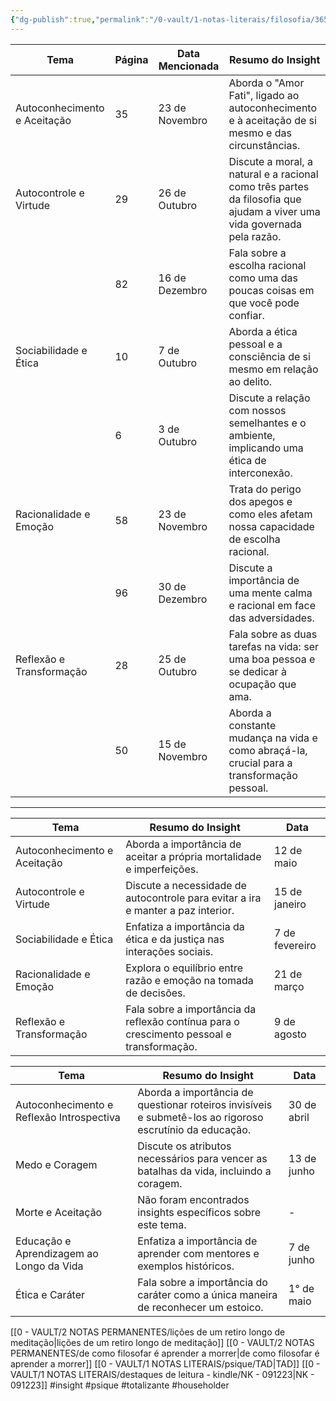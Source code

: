 ```yaml
---
{"dg-publish":true,"permalink":"/0-vault/1-notas-literais/filosofia/365-ideias-estoicas/","tags":["insight","psique","totalizante","householder"],"dgHomeLink":true,"dgShowLocalGraph":true,"dgShowFileTree":true,"dgEnableSearch":true}
---
```


| Tema                         | Página | Data Mencionada | Resumo do Insight                                                                                                       |
| ---------------------------- | ------ | --------------- | ----------------------------------------------------------------------------------------------------------------------- |
| Autoconhecimento e Aceitação | 35     | 23 de Novembro  | Aborda o "Amor Fati", ligado ao autoconhecimento e à aceitação de si mesmo e das circunstâncias.                        |
| Autocontrole e Virtude       | 29     | 26 de Outubro   | Discute a moral, a natural e a racional como três partes da filosofia que ajudam a viver uma vida governada pela razão. |
|                              | 82     | 16 de Dezembro  | Fala sobre a escolha racional como uma das poucas coisas em que você pode confiar.                                      |
| Sociabilidade e Ética        | 10     | 7 de Outubro    | Aborda a ética pessoal e a consciência de si mesmo em relação ao delito.                                                |
|                              | 6      | 3 de Outubro    | Discute a relação com nossos semelhantes e o ambiente, implicando uma ética de interconexão.                            |
| Racionalidade e Emoção       | 58     | 23 de Novembro  | Trata do perigo dos apegos e como eles afetam nossa capacidade de escolha racional.                                     |
|                              | 96     | 30 de Dezembro  | Discute a importância de uma mente calma e racional em face das adversidades.                                           |
| Reflexão e Transformação     | 28     | 25 de Outubro   | Fala sobre as duas tarefas na vida: ser uma boa pessoa e se dedicar à ocupação que ama.                                 |
|                              | 50     | 15 de Novembro  | Aborda a constante mudança na vida e como abraçá-la, crucial para a transformação pessoal.                              |

---

| Tema                        | Resumo do Insight                                                                                          | Data       |
|-----------------------------|------------------------------------------------------------------------------------------------------------|------------|
| Autoconhecimento e Aceitação | Aborda a importância de aceitar a própria mortalidade e imperfeições.                                       | 12 de maio |
| Autocontrole e Virtude      | Discute a necessidade de autocontrole para evitar a ira e manter a paz interior.                            | 15 de janeiro |
| Sociabilidade e Ética       | Enfatiza a importância da ética e da justiça nas interações sociais.                                        | 7 de fevereiro |
| Racionalidade e Emoção      | Explora o equilíbrio entre razão e emoção na tomada de decisões.                                            | 21 de março |
| Reflexão e Transformação    | Fala sobre a importância da reflexão contínua para o crescimento pessoal e transformação.                    | 9 de agosto |

| Tema                               | Resumo do Insight                                                                                          | Data       |
|------------------------------------|------------------------------------------------------------------------------------------------------------|------------|
| Autoconhecimento e Reflexão Introspectiva | Aborda a importância de questionar roteiros invisíveis e submetê-los ao rigoroso escrutínio da educação. | 30 de abril |
| Medo e Coragem                     | Discute os atributos necessários para vencer as batalhas da vida, incluindo a coragem.                      | 13 de junho |
| Morte e Aceitação                  | Não foram encontrados insights específicos sobre este tema.                                                 | -          |
| Educação e Aprendizagem ao Longo da Vida | Enfatiza a importância de aprender com mentores e exemplos históricos.                                      | 7 de junho  |
| Ética e Caráter                    | Fala sobre a importância do caráter como a única maneira de reconhecer um estoico.                          | 1° de maio  |

[[0 - VAULT/2 NOTAS PERMANENTES/lições de um retiro longo de meditação\|lições de um retiro longo de meditação]]
[[0 - VAULT/2 NOTAS PERMANENTES/de como filosofar é aprender a morrer\|de como filosofar é aprender a morrer]]
[[0 - VAULT/1 NOTAS LITERAIS/psique/TAD\|TAD]]
[[0 - VAULT/1 NOTAS LITERAIS/destaques de leitura - kindle/NK - 091223\|NK - 091223]]
#insight #psique #totalizante #householder
